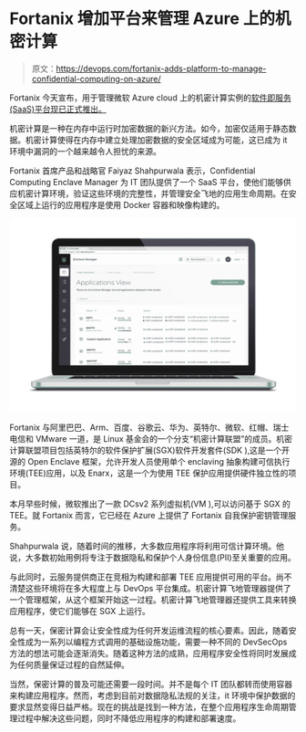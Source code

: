 # Fortanix 增加平台来管理 Azure 上的机密计算

> 原文：<https://devops.com/fortanix-adds-platform-to-manage-confidential-computing-on-azure/>

Fortanix 今天宣布，用于管理微软 Azure cloud 上的机密计算实例的[软件即服务(SaaS)平台现已正式推出。](https://www.businesswire.com/news/home/20200518005097/en/Fortanix-Enclave-Manager-Enables-Apps-Run-Secure)

机密计算是一种在内存中运行时加密数据的新兴方法。如今，加密仅适用于静态数据。机密计算使得在内存中建立处理加密数据的安全区域成为可能，这已成为 it 环境中漏洞的一个越来越令人担忧的来源。

Fortanix 首席产品和战略官 Faiyaz Shahpurwala 表示，Confidential Computing Enclave Manager 为 IT 团队提供了一个 SaaS 平台，使他们能够供应机密计算环境，验证这些环境的完整性，并管理安全飞地的应用生命周期。在安全区域上运行的应用程序是使用 Docker 容器和映像构建的。

![](img/7502d6bcc9c43e02d8772684323f950a.png)

Fortanix 与阿里巴巴、Arm、百度、谷歌云、华为、英特尔、微软、红帽、瑞士电信和 VMware 一道，是 Linux 基金会的一个分支“机密计算联盟”的成员。机密计算联盟项目包括英特尔的软件保护扩展(SGX)软件开发套件(SDK ),这是一个开源的 Open Enclave 框架，允许开发人员使用单个 enclaving 抽象构建可信执行环境(TEE)应用，以及 Enarx，这是一个为使用 TEE 保护应用提供硬件独立性的项目。

本月早些时候，微软推出了一款 DCsv2 系列虚拟机(VM ),可以访问基于 SGX 的 TEE。就 Fortanix 而言，它已经在 Azure 上提供了 Fortanix 自我保护密钥管理服务。

Shahpurwala 说，随着时间的推移，大多数应用程序将利用可信计算环境。他说，大多数初始用例将专注于数据隐私和保护个人身份信息(PII)至关重要的应用。

与此同时，云服务提供商正在竞相为构建和部署 TEE 应用提供可用的平台。尚不清楚这些环境将在多大程度上与 DevOps 平台集成。机密计算飞地管理器提供了一个管理框架，从这个框架开始这一过程。机密计算飞地管理器还提供工具来转换应用程序，使它们能够在 SGX 上运行。

总有一天，保密计算会让安全性成为任何开发运维流程的核心要素。因此，随着安全性成为一系列以编程方式调用的基础设施功能，需要一种不同的 DevSecOps 方法的想法可能会逐渐消失。随着这种方法的成熟，应用程序安全性将同时发展成为任何质量保证过程的自然延伸。

当然，保密计算的普及可能还需要一段时间。并不是每个 IT 团队都转而使用容器来构建应用程序。然而，考虑到目前对数据隐私法规的关注，it 环境中保护数据的要求显然变得日益严格。现在的挑战是找到一种方法，在整个应用程序生命周期管理过程中解决这些问题，同时不降低应用程序的构建和部署速度。